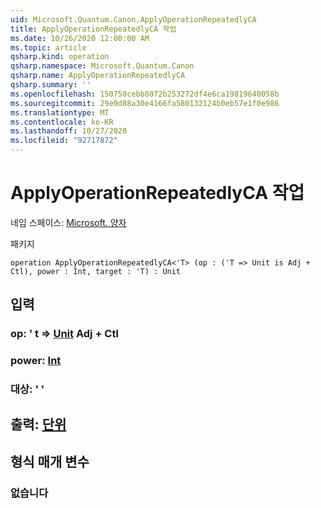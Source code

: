 ```yaml
---
uid: Microsoft.Quantum.Canon.ApplyOperationRepeatedlyCA
title: ApplyOperationRepeatedlyCA 작업
ms.date: 10/26/2020 12:00:00 AM
ms.topic: article
qsharp.kind: operation
qsharp.namespace: Microsoft.Quantum.Canon
qsharp.name: ApplyOperationRepeatedlyCA
qsharp.summary: ''
ms.openlocfilehash: 150750cebb8072b253272df4e6ca19819640058b
ms.sourcegitcommit: 29e0d88a30e4166fa580132124b0eb57e1f0e986
ms.translationtype: MT
ms.contentlocale: ko-KR
ms.lasthandoff: 10/27/2020
ms.locfileid: "92717872"
---
```

# <a name="applyoperationrepeatedlyca-operation"></a>ApplyOperationRepeatedlyCA 작업

네임 스페이스: [Microsoft. 양자](xref:Microsoft.Quantum.Canon)

패키지 [](https://nuget.org/packages/)




```qsharp
operation ApplyOperationRepeatedlyCA<'T> (op : ('T => Unit is Adj + Ctl), power : Int, target : 'T) : Unit
```


## <a name="input"></a>입력

### <a name="op--t--unit-adj--ctl"></a>op: ' t => [Unit](xref:microsoft.quantum.lang-ref.unit) Adj + Ctl




### <a name="power--int"></a>power: [Int](xref:microsoft.quantum.lang-ref.int)




### <a name="target--t"></a>대상: ' '





## <a name="output--unit"></a>출력: [단위](xref:microsoft.quantum.lang-ref.unit)



## <a name="type-parameters"></a>형식 매개 변수

### <a name="t"></a>없습니다

